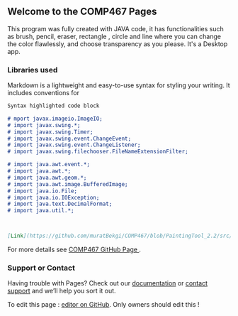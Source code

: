 ## Welcome to the COMP467 Pages

This program was fully created with JAVA code, it has functionalities such as brush, pencil, eraser, rectangle , circle and line where you can change the color flawlessly, and choose transparency as you please. It's a Desktop app.

### Libraries used

Markdown is a lightweight and easy-to-use syntax for styling your writing. It includes conventions for

```markdown
Syntax highlighted code block

# mport javax.imageio.ImageIO;
# import javax.swing.*;
# import javax.swing.Timer;
# import javax.swing.event.ChangeEvent;
# import javax.swing.event.ChangeListener;
# import javax.swing.filechooser.FileNameExtensionFilter;

# import java.awt.event.*;
# import java.awt.*;
# import java.awt.geom.*;
# import java.awt.image.BufferedImage;
# import java.io.File;
# import java.io.IOException;
# import java.text.DecimalFormat;
# import java.util.*;



[Link](https://github.com/muratBekgi/COMP467/blob/PaintingTool_2.2/src/paintingTool.java)
```

For more details see [COMP467 GitHub Page ](https://github.com/muratBekgi/COMP467/).


### Support or Contact

Having trouble with Pages? Check out our [documentation](https://docs.github.com/categories/github-pages-basics/) or [contact support](https://github.com/contact) and we’ll help you sort it out.


To edit this page : [editor on GitHub](https://github.com/muratBekgi/COMP467/edit/gh-pages/index.md). Only owners should edit this !
